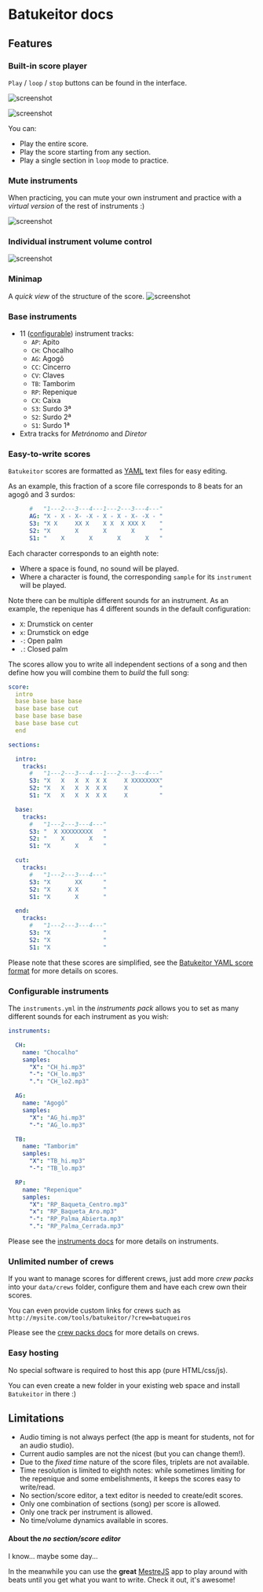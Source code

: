 # Batukeitor docs

## Features

### Built-in score player
`Play` / `loop` / `stop` buttons can be found in the interface.

![screenshot](../img/screenshot-playback-controls.png)

![screenshot](../img/screenshot-section-buttons.png)

You can:
* Play the entire score.
* Play the score starting from any section.
* Play a single section in `loop` mode to practice.

### Mute instruments
When practicing, you can mute your own instrument and practice with a _virtual version_ of the rest of instruments :)

![screenshot](../img/screenshot-instruments-muted.png)

### Individual instrument volume control
![screenshot](../img/screenshot-instruments.png)

### Minimap
A _quick view_ of the structure of the score.
![screenshot](../img/screenshot-minimap.png)

### Base instruments
* 11 ([configurable](#configurable-instruments)) instrument tracks:
  * `AP`: Apito
  * `CH`: Chocalho
  * `AG`: Agogô
  * `CC`: Cincerro
  * `CV`: Claves
  * `TB`: Tamborim
  * `RP`: Repenique
  * `CX`: Caixa
  * `S3`: Surdo 3ª
  * `S2`: Surdo 2ª
  * `S1`: Surdo 1ª
* Extra tracks for _Metrónomo_ and _Diretor_

### Easy-to-write scores
`Batukeitor` scores are formatted as [YAML](yaml.md) text files for easy editing.

As an example, this fraction of a score file corresponds to 8 beats for an agogô and 3 surdos:
```yml
      #   "1---2---3---4---1---2---3---4---"
      AG: "X - X - X- -X - X - X - X- -X - "
      S3: "X X     XX X    X X  X XXX X    "
      S2: "X       X       X       X       "
      S1: "    X       X       X       X   "
```

Each character corresponds to an eighth note:
* Where a space is found, no sound will be played.
* Where a character is found, the corresponding `sample` for its `instrument` will be played.

Note there can be multiple different sounds for an instrument.  As an example, the repenique has 4 different sounds in the default configuration:
* `X`: Drumstick on center
* `x`: Drumstick on edge
* `-`: Open palm
* `.`: Closed palm

The scores allow you to write all independent sections of a song and then define how you will combine them to _build_ the full song:

```yml
score:
  intro
  base base base base
  base base base cut
  base base base base
  base base base cut
  end

sections:

  intro:
    tracks:
      #   "1---2---3---4---1---2---3---4---"
      S3: "X   X   X  X  X X     X XXXXXXXX"
      S2: "X   X   X  X  X X     X         "
      S1: "X   X   X  X  X X     X         "

  base:
    tracks:
      #   "1---2---3---4---"
      S3: "  X XXXXXXXXX   "
      S2: "    X       X   "
      S1: "X       X       "

  cut:
    tracks:
      #   "1---2---3---4---"
      S3: "X       XX      "
      S2: "X     X X       "
      S1: "X       X       "

  end:
    tracks:
      #   "1---2---3---4---"
      S3: "X               "
      S2: "X               "
      S1: "X               "
```
Please note that these scores are simplified, see the [Batukeitor YAML score format](batukeitor-yaml-score.md) for more details on scores.

### Configurable instruments
The `instruments.yml` in the _instruments pack_ allows you to set as many different sounds for each instrument as you wish:

```yml
instruments:

  CH:
    name: "Chocalho"
    samples:
      "X": "CH_hi.mp3"
      "-": "CH_lo.mp3"
      ".": "CH_lo2.mp3"

  AG:
    name: "Agogô"
    samples:
      "X": "AG_hi.mp3"
      "-": "AG_lo.mp3"

  TB:
    name: "Tamborim"
    samples:
      "X": "TB_hi.mp3"
      "-": "TB_lo.mp3"

  RP:
    name: "Repenique"
    samples:
      "X": "RP_Baqueta_Centro.mp3"
      "x": "RP_Baqueta_Aro.mp3"
      "-": "RP_Palma_Abierta.mp3"
      ".": "RP_Palma_Cerrada.mp3"
```

Please see the [instruments docs](instruments.md) for more details on instruments.

### Unlimited number of crews
If you want to manage scores for different crews, just add more _crew packs_ into your `data/crews` folder, configure them and have each crew own their scores.

You can even provide custom links for crews such as `http://mysite.com/tools/batukeitor/?crew=batuqueiros`

Please see the [crew packs docs](crew-packs.md) for more details on crews.

### Easy hosting
No special software is required to host this app (pure HTML/css/js).

You can even create a new folder in your existing web space and install `Batukeitor` in there :)

## Limitations
* Audio timing is not always perfect (the app is meant for students, not for an audio studio).
* Current audio samples are not the nicest (but you can change them!).
* Due to the _fixed time_ nature of the score files, triplets are not available.
* Time resolution is limited to eighth notes: while sometimes limiting for the repenique and some embelishments, it keeps the scores easy to write/read.
* No section/score editor, a text editor is needed to create/edit scores.
* Only one combination of sections (song) per score is allowed.
* Only one track per instrument is allowed.
* No time/volume dynamics available in scores.

#### About the _no section/score editor_
I know... maybe some day...

In the meanwhile you can use the **great** [MestreJS](https://mestrejs.com) app to play around with beats until you get what you want to write. Check it out, it's awesome!
